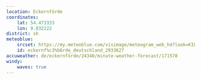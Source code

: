 ```yaml
---
location: Eckernförde
coordinates:
    lat: 54.473333
    lon: 9.832222
district: sh
meteoblue:
    srcset: https://my.meteoblue.com/visimage/meteogram_web_hd?look=KILOMETER_PER_HOUR%2CCELSIUS%2CMILLIMETER&apikey=5838a18e295d&temperature=C&windspeed=kmh&precipitationamount=mm&winddirection=3char&city=Eckernf%C3%B6rde&iso2=de&lat=54.4685&lon=9.83824&asl=4&tz=Europe%2FBerlin&lang=de&sig=803e07d8818bfeb967cf8bb57a1b3b7f 
    id: eckernf%c3%b6rde_deutschland_2933627
accuweather: de/eckernförde/24340/minute-weather-forecast/171578
windy:
    waves: true
---
```

